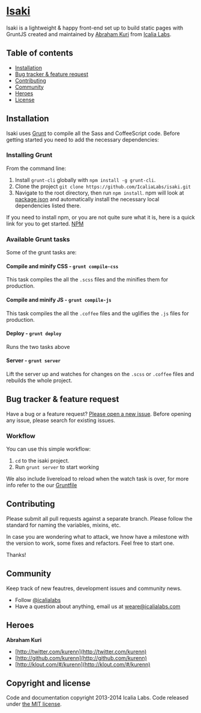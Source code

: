 # [Isaki](https://github.com/IcaliaLabs/isaki)

Isaki is a lightweight & happy front-end set up to build static pages with GruntJS created and maintained by [Abraham Kuri](https://twitter.com/kurenn) from [Icalia Labs](http://twitter.com/icalialabs).


## Table of contents
- [Installation](#installation)
- [Bug tracker & feature request](#bug-tracker-&-feature-request)
- [Contributing](#contributing)
- [Community](#community)
- [Heroes](#heroes)
- [License](#license)

## Installation

Isaki uses [Grunt](http://gruntjs.com/) to compile all the Sass and CoffeeScript code. Before getting started you need to add the necessary dependencies:

### Installing Grunt

From the command line:

1. Install `grunt-cli` globally with `npm install -g grunt-cli`.
2. Clone the project `git clone https://github.com/IcaliaLabs/isaki.git`
2. Navigate to the root directory, then run `npm install`. npm will look at [package.json](https://github.com/icalialabs/isaki/blob/master/package.json) and automatically install the necessary local dependencies listed there.

If you need to install npm, or you are not quite sure what it is, here is a quick link for you to get started. [NPM](https://github.com/npm/npm)

### Available Grunt tasks

Some of the grunt tasks are:

#### Compile and minify CSS - `grunt compile-css`
This task compiles the all the `.scss` files and the minifies them for production.

#### Compile and minify JS - `grunt compile-js`
This task compiles the all the `.coffee` files and the uglifies the `.js` files for production.

#### Deploy - `grunt deploy`
Runs the two tasks above

#### Server - `grunt server`
Lift the server up and watches for changes on the `.scss` or `.coffee` files and rebuilds the whole project.


## Bug tracker & feature request

Have a bug or a feature request? [Please open a new issue](https://github.com/IcaliaLabs/isaki/issues). Before opening any issue, please search for existing issues.

### Workflow

You can use this simple workflow:

1. `cd` to the isaki project.
2. Run `grunt server` to start working

We also include livereload to reload when the watch task is over, for more info refer to the our [Gruntfile](https://github.com/IcaliaLabs/isaki/blob/master/Gruntfile.js)

## Contributing

Please submit all pull requests against a separate branch. Please follow the standard for naming the variables, mixins, etc.

In case you are wondering what to attack, we hnow have a milestone with the version to work, some fixes and refactors. Feel free to start one.

Thanks!

## Community

Keep track of new feautres, development issues and community news.

* Follow [@icalialabs](https://twitter.com/icalialabs)
* Have a question about anything, email us at weare@icalialabs.com


## Heroes

**Abraham Kuri**

+ [http://twitter.com/kurenn](http://twitter.com/kurenn)
+ [http://github.com/kurenn](http://github.com/kurenn)
+ [http://klout.com/#/kurenn](http://klout.com/#/kurenn)


## Copyright and license

Code and documentation copyright 2013-2014 Icalia Labs. Code released under [the MIT license](LICENSE).
